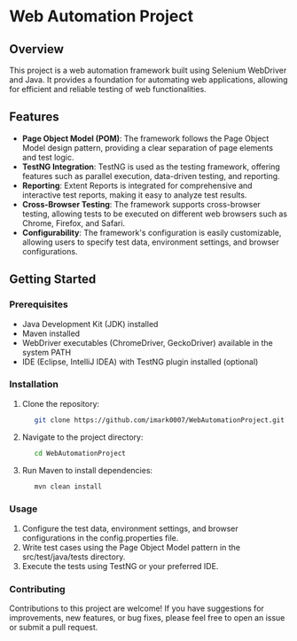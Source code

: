 # Web Automation Project

## Overview

This project is a web automation framework built using Selenium WebDriver and Java. It provides a foundation for automating web applications, allowing for efficient and reliable testing of web functionalities.

## Features

- **Page Object Model (POM)**: The framework follows the Page Object Model design pattern, providing a clear separation of page elements and test logic.
- **TestNG Integration**: TestNG is used as the testing framework, offering features such as parallel execution, data-driven testing, and reporting.
- **Reporting**: Extent Reports is integrated for comprehensive and interactive test reports, making it easy to analyze test results.
- **Cross-Browser Testing**: The framework supports cross-browser testing, allowing tests to be executed on different web browsers such as Chrome, Firefox, and Safari.
- **Configurability**: The framework's configuration is easily customizable, allowing users to specify test data, environment settings, and browser configurations.

## Getting Started

### Prerequisites

- Java Development Kit (JDK) installed
- Maven installed
- WebDriver executables (ChromeDriver, GeckoDriver) available in the system PATH
- IDE (Eclipse, IntelliJ IDEA) with TestNG plugin installed (optional)

### Installation

1. Clone the repository:
    ```bash
       git clone https://github.com/imark0007/WebAutomationProject.git
2. Navigate to the project directory:
    ```bash
       cd WebAutomationProject
4. Run Maven to install dependencies:
    ```bash
       mvn clean install

### Usage
1. Configure the test data, environment settings, and browser configurations in the config.properties file.
2. Write test cases using the Page Object Model pattern in the src/test/java/tests directory.
3. Execute the tests using TestNG or your preferred IDE.
   
### Contributing

Contributions to this project are welcome! If you have suggestions for improvements, new features, or bug fixes, please feel free to open an issue or submit a pull request.

